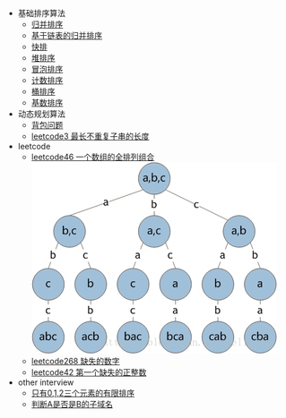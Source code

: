 - 基础排序算法  
     - [归并排序](src/main/java/com/ai/algorithm/sort/MergeSort.java)
     - [基于链表的归并排序](src/main/java/com/ai/algorithm/sort/MergeListSort.java)
     - [快排](src/main/java/com/ai/algorithm/sort/QuickSort.java)
     - [堆排序](src/main/java/com/ai/algorithm/sort/HeapSort.java)
     - [冒泡排序](src/main/java/com/ai/algorithm/sort/BubbleSort.java)
     - [计数排序](src/main/java/com/ai/algorithm/sort/CountingSort.java)
     - [桶排序](src/main/java/com/ai/algorithm/sort/BucketSort.java)
     - [基数排序](src/main/java/com/ai/algorithm/sort/RadixSort.java)
- 动态规划算法
    - [背包问题](src/main/java/com/ai/algorithm/dynamic/BackPack.java)
    - [leetcode3 最长不重复子串的长度](src/main/java/com/ai/algorithm/dynamic/LengthOfLongestSubstring.java)
- leetcode   
    - [leetcode46 一个数组的全排列组合](/src/main/java/com/ai/algorithm/backtracking/Permute.java)
        ![递归树](src/main/resources/全排列递归树.jpg)
    - [leetcode268 缺失的数字](/src/main/java/com/ai/algorithm/array/MissingNumber.java)
    - [leetcode42 第一个缺失的正整数](/src/main/java/com/ai/algorithm/array/FirstMissingPositive.java)
- other interview 
    - [只有0,1,2三个元素的有限排序](/src/main/java/com/ai/algorithm/sort/ShopeeInterView.java)
    - [判断A是否是B的子域名](/src/main/java/com/ai/algorithm/array/IsSubdomain.java)
    
  
